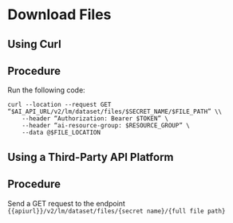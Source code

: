 <!-- loio0a641f3e5e35421ba9ebdbf43b68decc -->

# Download Files

<a name="task_i3h_n13_tcc"/>

<!-- task\_i3h\_n13\_tcc -->

## Using Curl



<a name="task_i3h_n13_tcc__steps_crf_553_tcc"/>

## Procedure

Run the following code:

```
curl --location --request GET “$AI_API_URL/v2/lm/dataset/files/$SECRET_NAME/$FILE_PATH” \\
	--header “Authorization: Bearer $TOKEN” \
	--header “ai-resource-group: $RESOURCE_GROUP” \
	--data @$FILE_LOCATION
```

<a name="task_cxf_n13_tcc"/>

<!-- task\_cxf\_n13\_tcc -->

## Using a Third-Party API Platform



<a name="task_cxf_n13_tcc__steps_gfw_y53_tcc"/>

## Procedure

Send a GET request to the endpoint `{{apiurl}}/v2/lm/dataset/files/{secret name}/{full file path}`

